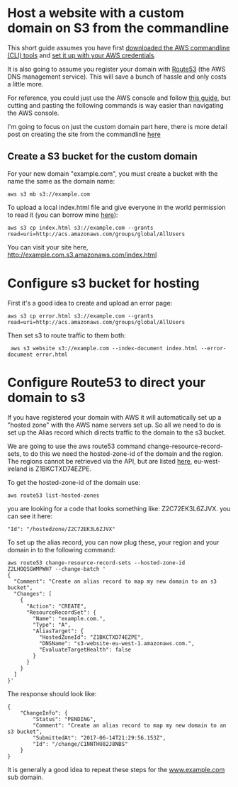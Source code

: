 
# Host a website with a custom domain on S3 from the commandline

This short guide assumes you have first [downloaded the AWS commandline (CLI) tools](http://docs.aws.amazon.com/cli/latest/userguide/installing.html) and [set it up with your AWS credentials](http://docs.aws.amazon.com/cli/latest/userguide/cli-chap-getting-started.html). 

It is also going to assume you register your domain with [Route53](https://console.aws.amazon.com/route53/) (the AWS DNS management service). This will save a bunch of hassle and only costs a little more.

For reference, you could just use the AWS console and follow [this guide](http://docs.aws.amazon.com/AmazonS3/latest/dev/website-hosting-custom-domain-walkthrough.html), but cutting and pasting the following commands is way easier than navigating the AWS console.

I'm going to focus on just the custom domain part here, there is more detail post on creating the site from the commandline [here](https://github.com/brianom/aws-create-s3-website-commandline)

## Create a S3 bucket for the custom domain

For your new domain "example.com", you must create a bucket with the name the same as the domain name:

    aws s3 mb s3://example.com

To upload a local index.html file and give everyone in the world permission to read it (you can borrow mine [here](https://github.com/brianom/aws-s3-website-custom-domain)):

    aws s3 cp index.html s3://example.com --grants read=uri=http://acs.amazonaws.com/groups/global/AllUsers

You can visit your site here, http://example.com.s3.amazonaws.com/index.html

# Configure s3 bucket for hosting

First it's a good idea to create and upload an error page:

    aws s3 cp error.html s3://example.com --grants read=uri=http://acs.amazonaws.com/groups/global/AllUsers

Then set s3 to route traffic to them both:

     aws s3 website s3://example.com --index-document index.html --error-document error.html

# Configure Route53 to direct your domain to s3

If you have registered your domain with AWS it will automatically set up a "hosted zone" with the AWS name servers set up. So all we need to do is set up the Alias record which directs traffic to the domain to the s3 bucket.

We are going to use the aws route53 command change-resource-record-sets, to do this we need the hosted-zone-id of the domain and the region. The regions cannot be retrieved via the API, but are listed [here](http://docs.aws.amazon.com/general/latest/gr/rande.html#s3_region), eu-west-ireland is Z1BKCTXD74EZPE.

To get the hosted-zone-id of the domain use:

    aws route53 list-hosted-zones

you are looking for a code that looks something like: Z2C72EK3L6ZJVX. you can see it here:

    "Id": "/hostedzone/Z2C72EK3L6ZJVX"

To set up the alias record, you can now plug these, your region and your domain in to the following command:

    aws route53 change-resource-record-sets --hosted-zone-id Z2LHOQSGWMPWH7 --change-batch '
    {
      "Comment": "Create an alias record to map my new domain to an s3 bucket",
      "Changes": [
        {
          "Action": "CREATE",
          "ResourceRecordSet": {
            "Name": "example.com.",
            "Type": "A",
            "AliasTarget": {
              "HostedZoneId": "Z1BKCTXD74EZPE",
              "DNSName": "s3-website-eu-west-1.amazonaws.com.",
              "EvaluateTargetHealth": false
            }
          }
        }
      ]
    }'

The response should look like:

    {
        "ChangeInfo": {
            "Status": "PENDING", 
            "Comment": "Create an alias record to map my new domain to an s3 bucket", 
            "SubmittedAt": "2017-06-14T21:29:56.153Z", 
            "Id": "/change/C1NNTHU82J8NBS"
        }
    }

It is generally a good idea to repeat these steps for the www.example.com sub domain.
